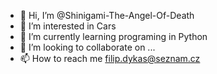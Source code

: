 - 👋 Hi, I’m @Shinigami-The-Angel-Of-Death
- 👀 I’m interested in Cars
- 🌱 I’m currently learning programing in Python
- 💞️ I’m looking to collaborate on ...
- 📫 How to reach me filip.dykas@seznam.cz

<!---
Shinigami-The-Angel-Of-Death/Shinigami-The-Angel-Of-Death is a ✨ special ✨ repository because its `README.md` (this file) appears on your GitHub profile.
You can click the Preview link to take a look at your changes.
--->
